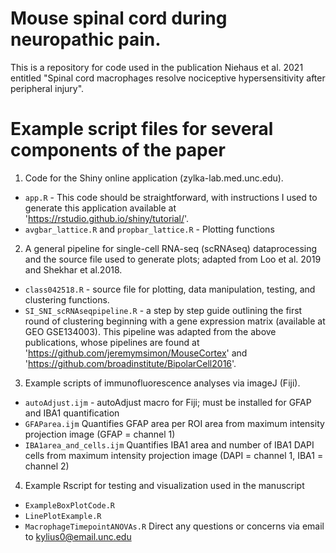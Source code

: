 # Mouse spinal cord during neuropathic pain.

This is a repository for code used in the publication Niehaus et al. 2021 entitled "Spinal cord macrophages resolve nociceptive hypersensitivity after peripheral injury".

# Example script files for several components of the paper
  
  1. Code for the Shiny online application (zylka-lab.med.unc.edu). 
  * `app.R` - This code should be straightforward, with instructions I used to generate this application available at 'https://rstudio.github.io/shiny/tutorial/'.
  * `avgbar_lattice.R` and `propbar_lattice.R` - Plotting functions
  
  2. A general pipeline for single-cell RNA-seq (scRNAseq) dataprocessing and the source file used to generate plots; adapted from Loo et al. 2019 and Shekhar et al.2018.
  * `class042518.R` - source file for plotting, data manipulation, testing, and clustering functions.
  * `SI_SNI_scRNAseqpipeline.R` - a step by step guide outlining the first round of clustering beginning with a gene expression matrix (available at GEO GSE134003). This pipeline was adapted from the above publications, whose pipelines are found at 'https://github.com/jeremymsimon/MouseCortex' and 'https://github.com/broadinstitute/BipolarCell2016'.
  
  
  3. Example scripts of immunofluorescence analyses via imageJ (Fiji).
  * `autoAdjust.ijm` - autoAdjust macro for Fiji; must be installed for GFAP and IBA1 quantification
  * `GFAParea.ijm`   Quantifies GFAP area per ROI area from maximum intensity projection image (GFAP = channel 1)
  * `IBA1area_and_cells.ijm` Quantifies IBA1 area and number of IBA1 DAPI cells from maximum intensity projection image (DAPI = channel 1, IBA1 = channel 2)
  
  4. Example Rscript for testing and visualization used in the manuscript
  * `ExampleBoxPlotCode.R`
  * `LinePlotExample.R`
  * `MacrophageTimepointANOVAs.R`
Direct any questions or concerns via email to kylius0@email.unc.edu
